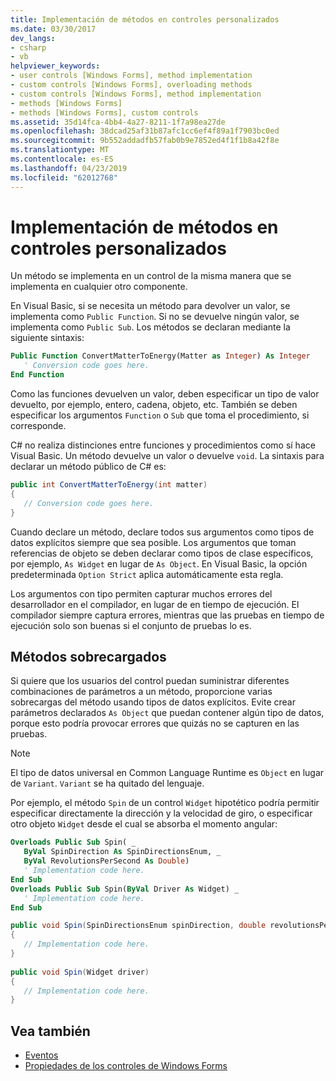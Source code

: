 ```yaml
---
title: Implementación de métodos en controles personalizados
ms.date: 03/30/2017
dev_langs:
- csharp
- vb
helpviewer_keywords:
- user controls [Windows Forms], method implementation
- custom controls [Windows Forms], overloading methods
- custom controls [Windows Forms], method implementation
- methods [Windows Forms]
- methods [Windows Forms], custom controls
ms.assetid: 35d14fca-4bb4-4a27-8211-1f7a98ea27de
ms.openlocfilehash: 38dcad25af31b87afc1cc6ef4f89a1f7903bc0ed
ms.sourcegitcommit: 9b552addadfb57fab0b9e7852ed4f1f1b8a42f8e
ms.translationtype: MT
ms.contentlocale: es-ES
ms.lasthandoff: 04/23/2019
ms.locfileid: "62012768"
---
```

# <a name="method-implementation-in-custom-controls"></a>Implementación de métodos en controles personalizados
Un método se implementa en un control de la misma manera que se implementa en cualquier otro componente.  
  
 En Visual Basic, si se necesita un método para devolver un valor, se implementa como `Public Function`. Si no se devuelve ningún valor, se implementa como `Public Sub`. Los métodos se declaran mediante la siguiente sintaxis:  
  
```vb  
Public Function ConvertMatterToEnergy(Matter as Integer) As Integer  
   ' Conversion code goes here.  
End Function  
```  
  
 Como las funciones devuelven un valor, deben especificar un tipo de valor devuelto, por ejemplo, entero, cadena, objeto, etc. También se deben especificar los argumentos `Function` o `Sub` que toma el procedimiento, si corresponde.  
  
 C# no realiza distinciones entre funciones y procedimientos como sí hace Visual Basic. Un método devuelve un valor o devuelve `void`. La sintaxis para declarar un método público de C# es:  
  
```csharp  
public int ConvertMatterToEnergy(int matter)  
{  
   // Conversion code goes here.  
}  
```  
  
 Cuando declare un método, declare todos sus argumentos como tipos de datos explícitos siempre que sea posible. Los argumentos que toman referencias de objeto se deben declarar como tipos de clase específicos, por ejemplo, `As Widget` en lugar de `As Object`. En Visual Basic, la opción predeterminada `Option Strict` aplica automáticamente esta regla.  
  
 Los argumentos con tipo permiten capturar muchos errores del desarrollador en el compilador, en lugar de en tiempo de ejecución. El compilador siempre captura errores, mientras que las pruebas en tiempo de ejecución solo son buenas si el conjunto de pruebas lo es.  
  
## <a name="overloaded-methods"></a>Métodos sobrecargados  
 Si quiere que los usuarios del control puedan suministrar diferentes combinaciones de parámetros a un método, proporcione varias sobrecargas del método usando tipos de datos explícitos. Evite crear parámetros declarados `As Object` que puedan contener algún tipo de datos, porque esto podría provocar errores que quizás no se capturen en las pruebas.  
  
> [!NOTE]
>  El tipo de datos universal en Common Language Runtime es `Object` en lugar de `Variant`. `Variant` se ha quitado del lenguaje.  
  
 Por ejemplo, el método `Spin` de un control `Widget` hipotético podría permitir especificar directamente la dirección y la velocidad de giro, o especificar otro objeto `Widget` desde el cual se absorba el momento angular:  
  
```vb  
Overloads Public Sub Spin( _  
   ByVal SpinDirection As SpinDirectionsEnum, _  
   ByVal RevolutionsPerSecond As Double)  
   ' Implementation code here.  
End Sub  
Overloads Public Sub Spin(ByVal Driver As Widget) _  
   ' Implementation code here.  
End Sub  
```  
  
```csharp  
public void Spin(SpinDirectionsEnum spinDirection, double revolutionsPerSecond)  
{  
   // Implementation code here.  
}  
  
public void Spin(Widget driver)  
{  
   // Implementation code here.  
}  
```  
  
## <a name="see-also"></a>Vea también

- [Eventos](../../../standard/events/index.md)
- [Propiedades de los controles de Windows Forms](properties-in-windows-forms-controls.md)
